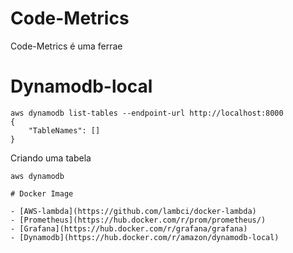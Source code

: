 # Code-Metrics 

Code-Metrics é uma ferrae
  


# Dynamodb-local

```
aws dynamodb list-tables --endpoint-url http://localhost:8000
{
    "TableNames": []
}
```

Criando uma tabela

```
aws dynamodb

# Docker Image

- [AWS-lambda](https://github.com/lambci/docker-lambda)
- [Prometheus](https://hub.docker.com/r/prom/prometheus/)
- [Grafana](https://hub.docker.com/r/grafana/grafana)
- [Dynamodb](https://hub.docker.com/r/amazon/dynamodb-local)